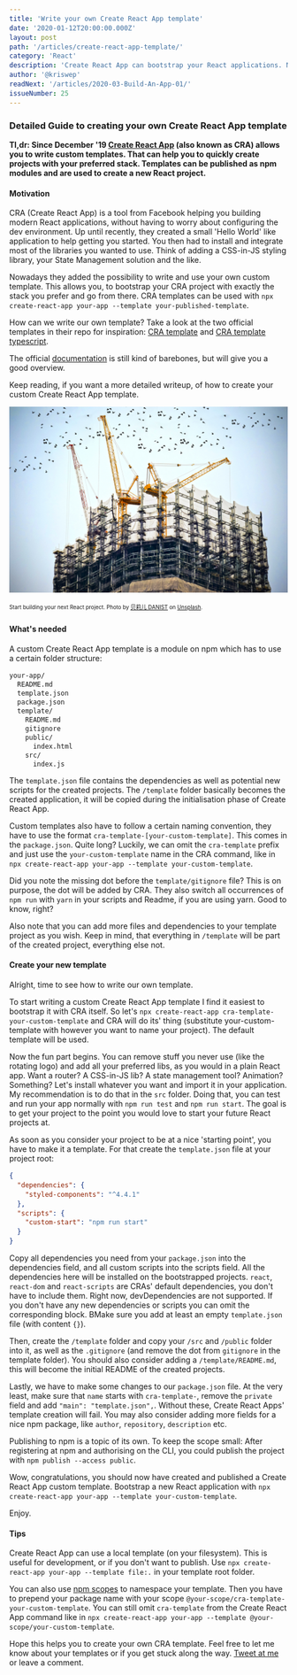 ```yaml
---
title: 'Write your own Create React App template'
date: '2020-01-12T20:00:00.000Z'
layout: post
path: '/articles/create-react-app-template/'
category: 'React'
description: 'Create React App can bootstrap your React applications. Nowadays, you can even use a template to quickly start your projects with your preferred stack. Learn how to write and publish your own template.'
author: '@kriswep'
readNext: '/articles/2020-03-Build-An-App-01/'
issueNumber: 25
---
```


### Detailed Guide to creating your own Create React App template

**Tl,dr: Since December '19 [Create React App](https://github.com/facebook/create-react-app) (also known as CRA) allows you to write custom templates. That can help you to quickly create projects with your preferred stack. Templates can be published as npm modules and are used to create a new React project.**

#### Motivation

CRA (Create React App) is a tool from Facebook helping you building modern React applications, without having to worry about configuring the dev environment. Up until recently, they created a small 'Hello World' like application to help getting you started. You then had to install and integrate most of the libraries you wanted to use. Think of adding a CSS-in-JS styling library, your State Management solution and the like.

Nowadays they added the possibility to write and use your own custom template. This allows you, to bootstrap your CRA project with exactly the stack you prefer and go from there. CRA templates can be used with `npx create-react-app your-app --template your-published-template`.

How can we write our own template? Take a look at the two official templates in their repo for inspiration: [CRA template](https://github.com/facebook/create-react-app/tree/master/packages/cra-template) and [CRA template typescript](https://github.com/facebook/create-react-app/tree/master/packages/cra-template-typescript).

The official [documentation](https://create-react-app.dev/docs/custom-templates) is still kind of barebones, but will give you a good overview.

Keep reading, if you want a more detailed writeup, of how to create your custom Create React App template.

![Cranes on top of big building under construction.](cra-template.jpg)

<p><sub><sup>Start building your next React project. Photo by <a href="https://unsplash.com/@danist07">贝莉儿 DANIST</a> on <a href="https://unsplash.com/photos/8Gg2Ne_uTcM">Unsplash</a>.</sup></sub></p>

#### What's needed

A custom Create React App template is a module on npm which has to use a certain folder structure:

```plain
your-app/
  README.md
  template.json
  package.json
  template/
    README.md
    gitignore
    public/
      index.html
    src/
      index.js
```

The `template.json` file contains the dependencies as well as potential new scripts for the created projects. The `/template` folder basically becomes the created application, it will be copied during the initialisation phase of Create React App.

Custom templates also have to follow a certain naming convention, they have to use the format `cra-template-[your-custom-template]`. This comes in the `package.json`. Quite long? Luckily, we can omit the `cra-template` prefix and just use the `your-custom-template` name in the CRA command, like in `npx create-react-app your-app --template your-custom-template`.

Did you note the missing dot before the `template/gitignore` file? This is on purpose, the dot will be added by CRA. They also switch all occurrences of `npm run` with `yarn` in your scripts and Readme, if you are using yarn. Good to know, right?

Also note that you can add more files and dependencies to your template project as you wish. Keep in mind, that everything in `/template` will be part of the created project, everything else not.

#### Create your new template

Alright, time to see how to write our own template.

To start writing a custom Create React App template I find it easiest to bootstrap it with CRA itself. So let's `npx create-react-app cra-template-your-custom-template` and CRA will do its' thing (substitute your-custom-template with however you want to name your project). The default template will be used.

Now the fun part begins. You can remove stuff you never use (like the rotating logo) and add all your preferred libs, as you would in a plain React app. Want a router? A CSS-in-JS lib? A state management tool? Animation? Something? Let's install whatever you want and import it in your application. My recommendation is to do that in the `src` folder. Doing that, you can test and run your app normally with `npm run test` and `npm run start`. The goal is to get your project to the point you would love to start your future React projects at.

As soon as you consider your project to be at a nice 'starting point', you have to make it a template. For that create the `template.json` file at your project root:

```JSON
{
  "dependencies": {
    "styled-components": "^4.4.1"
  },
  "scripts": {
    "custom-start": "npm run start"
  }
}
```

Copy all dependencies you need from your `package.json` into the dependencies field, and all custom scripts into the scripts field. All the dependencies here will be installed on the bootstrapped projects. `react`, `react-dom` and `react-scripts` are CRAs' default dependencies, you don't have to include them. Right now, devDependencies are not supported. If you don't have any new dependencies or scripts you can omit the corresponding block. BMake sure you add at least an empty `template.json` file (with content `{}`).

Then, create the `/template` folder and copy your `/src` and `/public` folder into it, as well as the `.gitignore` (and remove the dot from `gitignore` in the template folder). You should also consider adding a `/template/README.md`, this will become the initial README of the created projects.

Lastly, we have to make some changes to our `package.json` file. At the very least, make sure that `name` starts with `cra-template-`, remove the `private` field and add `"main": "template.json",`. Without these, Create React Apps' template creation will fail. You may also consider adding more fields for a nice npm package, like `author`, `repository`, `description` etc.

Publishing to npm is a topic of its own. To keep the scope small: After registering at npm and authorising on the CLI, you could publish the project with `npm publish --access public`.

Wow, congratulations, you should now have created and published a Create React App custom template. Bootstrap a new React application with `npx create-react-app your-app --template your-custom-template`.

Enjoy.

#### Tips

Create React App can use a local template (on your filesystem). This is useful for development, or if you don't want to publish. Use `npx create-react-app your-app --template file:.` in your template root folder.

You can also use [npm scopes](https://docs.npmjs.com/about-scopes) to namespace your template. Then you have to prepend your package name with your scope `@your-scope/cra-template-your-custom-template`. You can still omit `cra-template` from the Create React App command like in `npx create-react-app your-app --template @your-scope/your-custom-template`.

Hope this helps you to create your own CRA template. Feel free to let me know about your templates or if you get stuck along the way. [Tweet at me](https://twitter.com/kriswep) or leave a comment.
